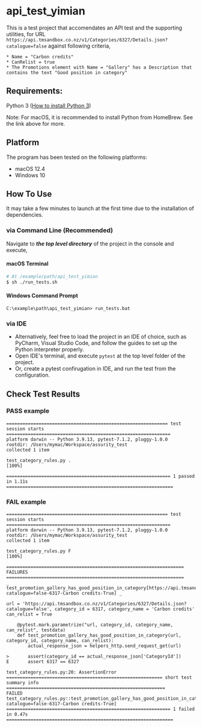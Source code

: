 # api_test_yimian
This is a test project that accomendates an API test and the supporting utilities, for URL `https://api.tmsandbox.co.nz/v1/Categories/6327/Details.json?catalogue=false` against following criteria,
```
* Name = "Carbon credits"
* CanRelist = true
* The Promotions element with Name = "Gallery" has a Description that contains the text "Good position in category"
```

## Requirements:
Python 3 ([How to install Python 3](https://realpython.com/installing-python/))

Note: For macOS, it is recommended to install Python from HomeBrew. See the link above for more.

## Platform
The program has been tested on the following platforms:
* macOS 12.4
* Windows 10

## How To Use
It may take a few minutes to launch at the first time due to the installation of dependencies.

### via Command Line (Recommended)
Navigate to <b><i>the top level directory</i></b> of the project in the console and execute,

#### macOS Terminal
```bash
# At /example/path/api_test_yimian
$ sh ./run_tests.sh
```

#### Windows Command Prompt
```
C:\example\path\api_test_yimian> run_tests.bat
```

### via IDE
* Alternatively, feel free to load the project in an IDE of choice, such as PyCharm, Visual Studio Code, and follow the guides to set up the Python interpreter properly.
* Open IDE's terminal, and execute ```pytest``` at the top level folder of the project.
* Or, create a pytest confirugation in IDE, and run the test from the configuration.

## Check Test Results

### PASS example
```
============================================================ test session starts =============================================================
platform darwin -- Python 3.9.13, pytest-7.1.2, pluggy-1.0.0
rootdir: /Users/mymac/Workspace/assurity_test
collected 1 item

test_category_rules.py .                                                                                                               [100%]

============================================================= 1 passed in 1.11s ==============================================================
```

### FAIL example
```
============================================================ test session starts =============================================================
platform darwin -- Python 3.9.13, pytest-7.1.2, pluggy-1.0.0
rootdir: /Users/mymac/Workspace/assurity_test
collected 1 item

test_category_rules.py F                                                                                                               [100%]

================================================================== FAILURES ==================================================================
_ test_promotion_gallery_has_good_position_in_category[https://api.tmsandbox.co.nz/v1/Categories/6327/Details.json?catalogue=false-6317-Carbon credits-True] _

url = 'https://api.tmsandbox.co.nz/v1/Categories/6327/Details.json?catalogue=false', category_id = 6317, category_name = 'Carbon credits'
can_relist = True

    @pytest.mark.parametrize("url, category_id, category_name, can_relist", testdata)
    def test_promotion_gallery_has_good_position_in_category(url, category_id, category_name, can_relist):
        actual_response_json = helpers_http.send_request_get(url)

>       assert(category_id == actual_response_json['CategoryId'])
E       assert 6317 == 6327

test_category_rules.py:20: AssertionError
========================================================== short test summary info ===========================================================
FAILED test_category_rules.py::test_promotion_gallery_has_good_position_in_category[https://api.tmsandbox.co.nz/v1/Categories/6327/Details.json?catalogue=false-6317-Carbon credits-True]
============================================================= 1 failed in 0.47s ==============================================================
```
